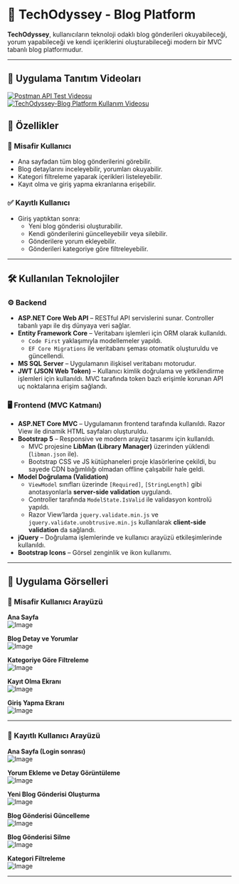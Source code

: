 # 📝 TechOdyssey - Blog Platform

**TechOdyssey**, kullanıcıların teknoloji odaklı blog gönderileri okuyabileceği, yorum yapabileceği ve kendi içeriklerini oluşturabileceği modern bir MVC tabanlı blog platformudur.

---
## 🎥 Uygulama Tanıtım Videoları

<a href="https://drive.google.com/file/d/19KTJl0I1-y-paOR5M8GBglRr425RxJGB/view?usp=sharing" target="_blank">
  <img src="https://img.shields.io/badge/🎬%20Postman%20API%20Test%20Videosu-blue?style=for-the-badge" alt="Postman API Test Videosu">
</a>

<a href="https://drive.google.com/file/d/1t-hTMDQxl8p5GvNxmW92wE_HzgPeUUwQ/view?usp=sharing" target="_blank">
  <img src="https://img.shields.io/badge/🎬%20Blog%20Platformu%20Kullanım%20Videosu-green?style=for-the-badge" alt="TechOdyssey-Blog Platform Kullanım Videosu">
</a>

## 🚀 Özellikler

### 👤 Misafir Kullanıcı
- Ana sayfadan tüm blog gönderilerini görebilir.
- Blog detaylarını inceleyebilir, yorumları okuyabilir.
- Kategori filtreleme yaparak içerikleri listeleyebilir.
- Kayıt olma ve giriş yapma ekranlarına erişebilir.

### ✅ Kayıtlı Kullanıcı
- Giriş yaptıktan sonra:
  - Yeni blog gönderisi oluşturabilir.
  - Kendi gönderilerini güncelleyebilir veya silebilir.
  - Gönderilere yorum ekleyebilir.
  - Gönderileri kategoriye göre filtreleyebilir.

---

## 🛠️ Kullanılan Teknolojiler

### ⚙️ Backend
- **ASP.NET Core Web API** – RESTful API servislerini sunar. Controller tabanlı yapı ile dış dünyaya veri sağlar.
- **Entity Framework Core** – Veritabanı işlemleri için ORM olarak kullanıldı.  
  - `Code First` yaklaşımıyla modellemeler yapıldı.  
  - `EF Core Migrations` ile veritabanı şeması otomatik oluşturuldu ve güncellendi.
- **MS SQL Server** – Uygulamanın ilişkisel veritabanı motorudur.
- **JWT (JSON Web Token)** – Kullanıcı kimlik doğrulama ve yetkilendirme işlemleri için kullanıldı. MVC tarafında token bazlı erişimle korunan API uç noktalarına erişim sağlandı.

### 🖥️ Frontend (MVC Katmanı)
- **ASP.NET Core MVC** – Uygulamanın frontend tarafında kullanıldı. Razor View ile dinamik HTML sayfaları oluşturuldu.
- **Bootstrap 5** – Responsive ve modern arayüz tasarımı için kullanıldı.
  - MVC projesine **LibMan (Library Manager)** üzerinden yüklendi (`libman.json` ile).  
  - Bootstrap CSS ve JS kütüphaneleri proje klasörlerine çekildi, bu sayede CDN bağımlılığı olmadan offline çalışabilir hale geldi.
- **Model Doğrulama (Validation)**
  - `ViewModel` sınıfları üzerinde `[Required]`, `[StringLength]` gibi anotasyonlarla **server-side validation** uygulandı.  
  - Controller tarafında `ModelState.IsValid` ile validasyon kontrolü yapıldı.
  - Razor View’larda `jquery.validate.min.js` ve `jquery.validate.unobtrusive.min.js` kullanılarak **client-side validation** da sağlandı.
- **jQuery** – Doğrulama işlemlerinde ve kullanıcı arayüzü etkileşimlerinde kullanıldı.
- **Bootstrap Icons** – Görsel zenginlik ve ikon kullanımı.

---

## 📸 Uygulama Görselleri

### 🎯 Misafir Kullanıcı Arayüzü

**Ana Sayfa**  
![Image](https://github.com/user-attachments/assets/a3ee9caa-f10f-4bb8-8ced-32510fbb7416)

**Blog Detay ve Yorumlar**  
![Image](https://github.com/user-attachments/assets/1742bcef-d1cc-4f7d-a557-127a80b1c888)

**Kategoriye Göre Filtreleme**  
![Image](https://github.com/user-attachments/assets/950bd45c-c731-4980-892a-23bac0e97f87)

**Kayıt Olma Ekranı**  
![Image](https://github.com/user-attachments/assets/caaf5695-d071-4253-b7e3-f696957a15cd)

**Giriş Yapma Ekranı**  
![Image](https://github.com/user-attachments/assets/b75a9681-85d6-4797-95e3-685e528f333e)

---

### 🔐 Kayıtlı Kullanıcı Arayüzü

**Ana Sayfa (Login sonrası)**  
![Image](https://github.com/user-attachments/assets/b1d08e20-8e41-4c55-9095-5e95bc6405e3)

**Yorum Ekleme ve Detay Görüntüleme**  
![Image](https://github.com/user-attachments/assets/573a366c-27db-41f5-9e21-5fb7043d3442)

**Yeni Blog Gönderisi Oluşturma**  
![Image](https://github.com/user-attachments/assets/050c988e-7206-483a-8e90-7b4eb473e278)

**Blog Gönderisi Güncelleme**  
![Image](https://github.com/user-attachments/assets/7fd40793-ce4e-46e6-92c8-8264d1eff86d)

**Blog Gönderisi Silme**  
![Image](https://github.com/user-attachments/assets/ad77b54d-0e22-4e81-b4c1-38dad11163d0)

**Kategori Filtreleme**  
![Image](https://github.com/user-attachments/assets/d5bdadc0-35f4-4681-aeff-ca468c7b512e)

---

